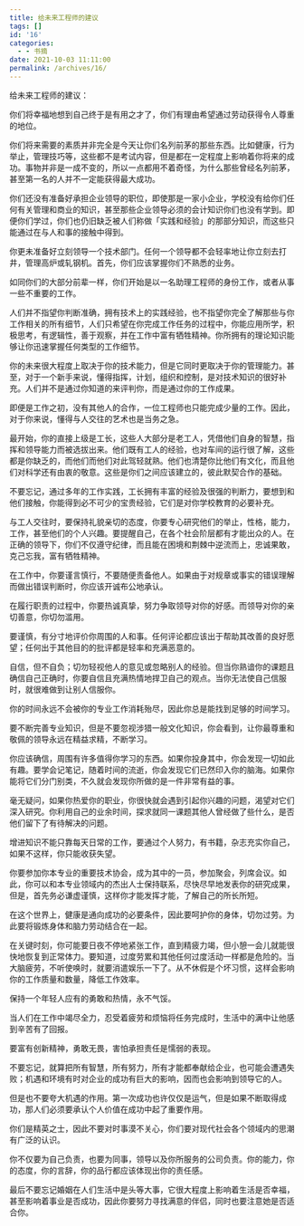 ```yaml
---
title: 给未来工程师的建议
tags: []
id: '16'
categories:
  - - 书摘
date: 2021-10-03 11:11:00
permalink: /archives/16/
---
```


给未来工程师的建议：

你们将幸福地想到自己终于是有用之才了，你们有理由希望通过劳动获得令人尊重的地位。

你们将来需要的素质并非完全是今天让你们名列前茅的那些东西。比如健康，行为举止，管理技巧等，这些都不是考试内容，但是都在一定程度上影响着你将来的成功。事物并非是一成不变的，所以一点都用不着奇怪，为什么那些曾经名列前茅，甚至第一名的人并不一定能获得最大成功。<!--more-->

你们还没有准备好承担企业领导的职位，即使那是一家小企业，学校没有给你们任何有关管理和商业的知识，甚至那些企业领导必须的会计知识你们也没有学到。即便你们学过，你们也仍旧缺乏被人们称做「实践和经验」的那部分知识，而这些只能通过在与人和事的接触中得到。

你更未准备好立刻领导一个技术部门。任何一个领导都不会轻率地让你立刻去打井，管理高炉或轧钢机。首先，你们应该掌握你们不熟悉的业务。

如同你们的大部分前辈一样，你们开始是以一名助理工程师的身份工作，或者从事一些不重要的工作。

人们并不指望你判断准确，拥有技术上的实践经验，也不指望你完全了解那些与你工作相关的所有细节，人们只希望在你完成工作任务的过程中，你能应用所学，积极思考，有逻辑性，善于观察，并在工作中富有牺牲精神。你所拥有的理论知识能够让你迅速掌握任何类型的工作细节。

你的未来很大程度上取决于你的技术能力，但是它同时更取决于你的管理能力。甚至，对于一个新手来说，懂得指挥，计划，组织和控制，是对技术知识的很好补充。人们并不是通过你知道的来评判你，而是通过你的工作成果。

即便是工作之初，没有其他人的合作，一位工程师也只能完成少量的工作。因此，对于你来说，懂得与人交往的艺术也是当务之急。

最开始，你的直接上级是工长，这些人大部分是老工人，凭借他们自身的智慧，指挥和领导能力而被选拔出来。他们既有工人的经验，也对车间的运行很了解，这些都是你缺乏的，而他们而他们对此驾轻就熟。他们也清楚你比他们有文化，而且他们对科学还有由衷的敬意。这些是你们之间应该建立的，彼此默契合作的基础。

不要忘记，通过多年的工作实践，工长拥有丰富的经验及很强的判断力，要想到和他们接触，你能得到必不可少的宝贵经验，它们是对你学校教育的必要补充。

与工人交往时，要保持礼貌亲切的态度，你要专心研究他们的举止，性格，能力，工作，甚至他们的个人兴趣。要提醒自己，在各个社会阶层都有才能出众的人。在正确的领导下，你们不仅遵守纪律，而且能在困境和荆棘中逆流而上，忠诚果敢，克己忘我，富有牺牲精神。

在工作中，你要谨言慎行，不要随便责备他人。如果由于对规章或事实的错误理解而做出错误判断时，你应该开诚布公地承认。

在履行职责的过程中，你要热诚真挚，努力争取领导对你的好感。而领导对你的亲切善意，你切勿滥用。

要谨慎，有分寸地评价你周围的人和事。任何评论都应该出于帮助其改善的良好愿望；任何出于其他目的的批评都是轻率和充满恶意的。

自信，但不自负；切勿轻视他人的意见或忽略别人的经验。但当你熟谙你的课题且确信自己正确时，你要自信且充满热情地捍卫自己的观点。当你无法使自己信服时，就很难做到让别人信服你。

你的时间永远不会被你的专业工作消耗殆尽，因此你总是能找到足够的时间学习。

要不断完善专业知识，但是不要忽视涉猎一般文化知识，你会看到，让你最尊重和敬佩的领导永远在精益求精，不断学习。

你应该确信，周围有许多值得你学习的东西。如果你投身其中，你会发现一切如此有趣。要学会记笔记，随着时间的流逝，你会发现它们已然印入你的脑海。如果你能将它们分门别类，不久就会发现你所做的是一件非常有益的事。

毫无疑问，如果你热爱你的职业，你很快就会遇到引起你兴趣的问题，渴望对它们深入研究。你利用自己的业余时间，探求就同一课题其他人曾经做了些什么，是否他们留下了有待解决的问题。

增进知识不能只靠每天日常的工作，要通过个人努力，有书籍，杂志充实你自己，如果不这样，你只能收获失望。

你要参加你本专业的重要技术协会，成为其中的一员，参加聚会，列席会议。如此，你可以和本专业领域内的杰出人士保持联系，尽快尽早地发表你的研究成果，但是，首先务必谦虚谨慎，这样你才能发挥才能，了解自己的所长所短。

在这个世界上，健康是通向成功的必要条件，因此要呵护你的身体，切勿过劳。为此要将锻炼身体和脑力劳动结合在一起。

在关键时刻，你可能要日夜不停地紧张工作，直到精疲力竭，但小憩一会儿就能很快地恢复到正常体力。要知道，过度劳累和其他任何过度活动一样都是危险的。当大脑疲劳，不听使唤时，就要消遣娱乐一下了。从不休假是个坏习惯，这样会影响你的工作质量和数量，降低工作效率。

保持一个年轻人应有的勇敢和热情，永不气馁。

当人们在工作中竭尽全力，忍受着疲劳和烦恼将任务完成时，生活中的满中让他感到辛苦有了回报。

要富有创新精神，勇敢无畏，害怕承担责任是懦弱的表现。

不要忘记，就算把所有智慧，所有努力，所有才能都奉献给企业，也可能会遭遇失败；机遇和环境有时对企业的成功有巨大的影响，因而也会影响到领导它的人。

但是也不要夸大机遇的作用。第一次成功也许仅仅是运气，但是如果不断取得成功，那人们必须要承认个人价值在成功中起了重要作用。

你们是精英之士，因此不要对时事漠不关心，你们要对现代社会各个领域内的思潮有广泛的认识。

你不仅要为自己负责，也要为同事，领导以及你所服务的公司负责。你的能力，你的态度，你的言辞，你的品行都应该体现出你的责任感。

最后不要忘记婚姻在人们生活中是头等大事，它很大程度上影响着生活是否幸福，甚至影响着事业是否成功，因此你要努力寻找满意的伴侣，同时也要注意她是否适合你。
